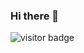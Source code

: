 ### Hi there 👋

<!--
**Tanasittx/Tanasittx** is a ✨ _special_ ✨ repository because its `README.md` (this file) appears on your GitHub profile.

- 📫 How to reach me: Suvorexant#8929
-->

<img src="https://visitor-badge.glitch.me/badge?page_id=Tanasittx" alt="visitor badge"/>
